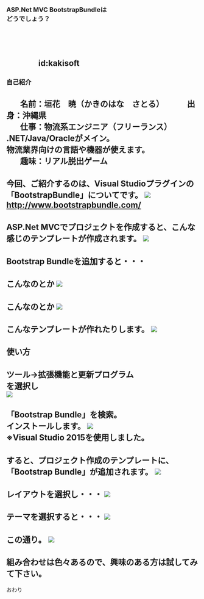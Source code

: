 <h3 style="text-transform:none;">ASP.Net MVC BootstrapBundleは<br>どうでしょう？</h3>
<!--
本当は、
「### タイトル」
って書きたいんだけど、それだと全部大文字になっちゃうんだよ。
設定でどうにかできるかもしれないけど、分からなかったから、こうした。
-->



　
　  
　  
　　　　id:kakisoft
---
### 自己紹介  
　  
**名前**：垣花　暁（かきのはな　さとる）    
　  
**出身**：沖縄県  
　  
**仕事**：物流系エンジニア（フリーランス）  
.NET/Java/Oracleがメイン。  
物流業界向けの言語や機器が使えます。  
　  
**趣味**：リアル脱出ゲーム
---
今回、ご紹介するのは、Visual Studioプラグインの「BootstrapBundle」についてです。
<img src="assets/001.png"/>  
http://www.bootstrapbundle.com/
---
ASP.Net MVCでプロジェクトを作成すると、こんな感じのテンプレートが作成されます。
<img src="assets/002.png"/>  
---
Bootstrap Bundleを追加すると・・・
---
こんなのとか
<img src="assets/003.png"/>  
---
こんなのとか
<img src="assets/004.png"/>  
---
こんなテンプレートが作れたりします。
<img src="assets/005.png"/>  
---
使い方
---
ツール→拡張機能と更新プログラム  
を選択し  
<img src="assets/006.png"/>  
---
「Bootstrap Bundle」を検索。  
インストールします。
<img src="assets/007.png"/>  
※Visual Studio 2015を使用しました。
---
すると、プロジェクト作成のテンプレートに、  
「Bootstrap Bundle」が追加されます。
<img src="assets/008.png"/>  
---
レイアウトを選択し・・・
<img src="assets/009.png"/>  
---
テーマを選択すると・・・
<img src="assets/010.png"/>  
---
この通り。
<img src="assets/011.png"/>  
---
組み合わせは色々あるので、興味のある方は試してみて下さい。
---
おわり
